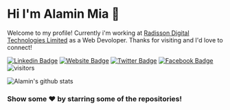 # Hi I'm Alamin Mia 👋
Welcome to my profile! Currently i'm working at [Radisson Digital Technologies Limited](https://radissonbd.com/) as a Web Devoloper. Thanks for visiting and I'd love to connect!
<!--Website -->

[![Linkedin Badge](https://img.shields.io/badge/-LinkedIn-0e76a8?style=flat-square&logo=Linkedin&logoColor=white)](https://www.linkedin.com/in/alaminmia/)
[![Website Badge](https://img.shields.io/badge/Website-3b5998?style=flat-square&logo=google-chrome&logoColor=white)](https://alaminatik.github.io)
[![Twitter Badge](https://img.shields.io/badge/-Twitter-00acee?style=flat-square&logo=Twitter&logoColor=white)](https://twitter.com/alamin555)
[![Facebook Badge](https://img.shields.io/badge/-Facebook-0088cc?style=flat-square&logo=Facebook&logoColor=white)](https://facebook.com/alaminmia4)
![visitors](https://visitor-badge.laobi.icu/badge?page_id=alaminatik)

![Alamin's github stats](https://github-readme-stats.vercel.app/api?username=alaminatik&show_icons=true)


### Show some ❤️ by starring some of the repositories!
